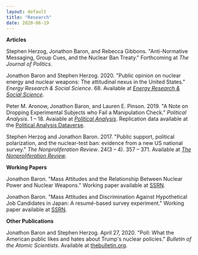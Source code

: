```yaml
---
layout: default
title: "Research"
date: 2020-06-19
---
```


**Articles**

<!-- Jonathon Baron, Stephen Herzog, and Rebecca Gibbons. "Japanese Public Opinion, Political Persuasion, and the Treaty on the Prohibition of Nuclear Weapons." Forthcoming at *The Journal for Peace and Nuclear Disarmament*. -->

Stephen Herzog, Jonathon Baron, and Rebecca Gibbons. "Anti-Normative Messaging, Group Cues, and the Nuclear Ban Treaty." Forthcoming at *The Journal of Politics*.

Jonathon Baron and Stephen Herzog. 2020. "Public opinion on nuclear energy and nuclear weapons: The attitudinal nexus in the United States." *Energy Research & Social Science*. 68. Available at [*Energy Research & Social Science*](https://doi.org/10.1016/j.erss.2020.101567).

Peter M. Aronow, Jonathon Baron, and Lauren E. Pinson. 2019. "A Note on Dropping Experimental Subjects who Fail a Manipulation Check." *Political Analysis*. 1 &ndash; 18. Avaiable at [*Political Analysis*](https://doi.org/10.1017/pan.2019.5). Replication data available at the [Political Analysis Dataverse](https://dataverse.harvard.edu/dataset.xhtml?persistentId=doi:10.7910/DVN/GXXYMH).

Stephen Herzog and Jonathon Baron. 2017. "Public support, political polarization, and the nuclear-test ban: evidence from a new US national survey." *The Nonproliferation Review*. 24(3 &ndash; 4). 357 &ndash; 371. Available at [*The Nonproliferation Review*](http://www.tandfonline.com/doi/full/10.1080/10736700.2018.1429884).

**Working Papers**

Jonathon Baron. "Mass Attitudes and the Relationship Between Nuclear Power and Nuclear Weapons." Working paper available at [SSRN](https://papers.ssrn.com/sol3/papers.cfm?abstract_id=3631558).

Jonathon Baron. "Mass Attitudes and Discrimination Against Hypothetical Job Candidates in Japan: A resumé-based
survey experiment." Working paper available at [SSRN](https://ssrn.com/abstract=3631838).

**Other Publications**

Jonathon Baron and Stephen Herzog. April 27, 2020. "Poll: What the American public likes and hates about Trump's nuclear policies." *Bulletin of the Atomic Scientists*. Available at [thebulletin.org](https://thebulletin.org/2020/04/poll-what-the-american-public-likes-and-hates-about-trumps-nuclear-policies/).
